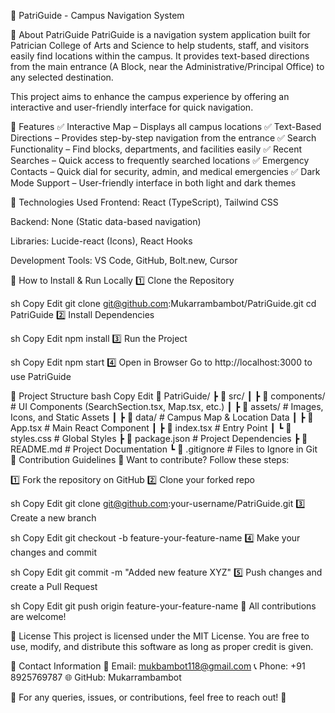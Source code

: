 📌 PatriGuide - Campus Navigation System

🚀 About PatriGuide
PatriGuide is a navigation system application built for Patrician College of Arts and Science to help students, staff, and visitors easily find locations within the campus. It provides text-based directions from the main entrance (A Block, near the Administrative/Principal Office) to any selected destination.

This project aims to enhance the campus experience by offering an interactive and user-friendly interface for quick navigation.

📌 Features
✅ Interactive Map – Displays all campus locations
✅ Text-Based Directions – Provides step-by-step navigation from the entrance
✅ Search Functionality – Find blocks, departments, and facilities easily
✅ Recent Searches – Quick access to frequently searched locations
✅ Emergency Contacts – Quick dial for security, admin, and medical emergencies
✅ Dark Mode Support – User-friendly interface in both light and dark themes

📌 Technologies Used
Frontend: React (TypeScript), Tailwind CSS

Backend: None (Static data-based navigation)

Libraries: Lucide-react (Icons), React Hooks

Development Tools: VS Code, GitHub, Bolt.new, Cursor

📌 How to Install & Run Locally
1️⃣ Clone the Repository

sh
Copy
Edit
git clone git@github.com:Mukarrambambot/PatriGuide.git
cd PatriGuide
2️⃣ Install Dependencies

sh
Copy
Edit
npm install
3️⃣ Run the Project

sh
Copy
Edit
npm start
4️⃣ Open in Browser
Go to http://localhost:3000 to use PatriGuide

📌 Project Structure
bash
Copy
Edit
📂 PatriGuide/
 ┣ 📂 src/
 ┃ ┣ 📂 components/        # UI Components (SearchSection.tsx, Map.tsx, etc.)
 ┃ ┣ 📂 assets/            # Images, Icons, and Static Assets
 ┃ ┣ 📂 data/              # Campus Map & Location Data
 ┃ ┣ 📜 App.tsx            # Main React Component
 ┃ ┣ 📜 index.tsx          # Entry Point
 ┃ ┗ 📜 styles.css         # Global Styles
 ┣ 📜 package.json         # Project Dependencies
 ┣ 📜 README.md            # Project Documentation
 ┗ 📜 .gitignore           # Files to Ignore in Git
📌 Contribution Guidelines
🚀 Want to contribute? Follow these steps:

1️⃣ Fork the repository on GitHub
2️⃣ Clone your forked repo

sh
Copy
Edit
git clone git@github.com:your-username/PatriGuide.git
3️⃣ Create a new branch

sh
Copy
Edit
git checkout -b feature-your-feature-name
4️⃣ Make your changes and commit

sh
Copy
Edit
git commit -m "Added new feature XYZ"
5️⃣ Push changes and create a Pull Request

sh
Copy
Edit
git push origin feature-your-feature-name
📌 All contributions are welcome!

📌 License
This project is licensed under the MIT License. You are free to use, modify, and distribute this software as long as proper credit is given.

📌 Contact Information
📧 Email: mukbambot118@gmail.com
📞 Phone: +91 8925769787
🌐 GitHub: Mukarrambambot

📢 For any queries, issues, or contributions, feel free to reach out! 🚀
